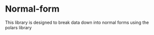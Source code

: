 # Normal-form
This library is designed to break data down into normal forms using the polars library
